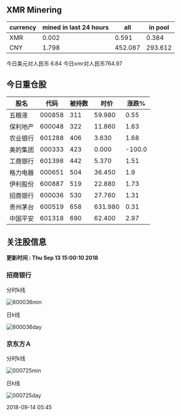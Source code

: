 ## XMR Minering

|currency|mined in last 24 hours|all|in pool|
|---|---|---|---|
|XMR|0.002|0.591|0.384|
|CNY|1.798|452.087|293.612|

今日美元对人民币 6.84	今日xmr对人民币764.97


## 今日重仓股 

|股名|代码|被持数|时价|涨跌%|
|---|---|---|---|---|
|五粮液|000858|311|59.980|0.55|
|保利地产|600048|322|11.860|1.63|
|农业银行|601288|406|3.630|1.68|
|美的集团|000333|423|0.000|-100.0|
|工商银行|601398|442|5.370|1.51|
|格力电器|000651|504|36.450|1.9|
|伊利股份|600887|519|22.880|1.73|
|招商银行|600036|530|27.760|1.31|
|贵州茅台|600519|658|631.980|0.31|
|中国平安|601318|690|62.400|2.97|

## 关注股信息
**更新时间 : Thu Sep 13 15:00:10 2018**
### 招商银行 
分时k线

![600036min](http://image.sinajs.cn/newchart/min/n/sh600036.gif)

日k线

![600036day](http://image.sinajs.cn/newchart/daily/n/sh600036.gif)

### 京东方Ａ 
分时k线

![000725min](http://image.sinajs.cn/newchart/min/n/sz000725.gif)

日k线

![000725day](http://image.sinajs.cn/newchart/daily/n/sz000725.gif)

2018-09-14 05:45